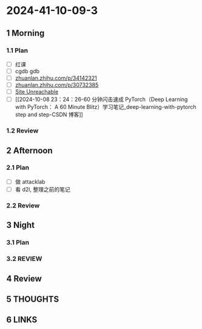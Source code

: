# 2024-41-10-09-3

## 1 Morning

### 1.1 Plan

- [ ] 红课
- [ ] cgdb gdb
- [ ] [zhuanlan.zhihu.com/p/34142321](https://zhuanlan.zhihu.com/p/34142321)
- [ ] [zhuanlan.zhihu.com/p/30732385](https://zhuanlan.zhihu.com/p/30732385)
- [ ] [Site Unreachable](https://pytorch.org/tutorials/beginner/deep_learning_60min_blitz.html)
- [ ] [[2024-10-08 23：24：26-60 分钟闪击速成 PyTorch（Deep Learning with PyTorch： A 60 Minute Blitz）学习笔记_deep-learning-with-pytorch step and step-CSDN 博客]]

### 1.2 Review

## 2 Afternoon

### 2.1 Plan

- [ ] 做 attacklab
- [ ] 看 d2l, 整理之前的笔记

### 2.2 Review

## 3 Night

### 3.1 Plan

### 3.2 REVIEW

## 4 Review

## 5 THOUGHTS

## 6 LINKS
